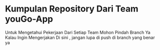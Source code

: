 # Kumpulan Repository Dari Team youGo-App

Untuk Mengetahui Pekerjaan Dari Setiap Team Mohon Pindah Branch Ya
Kalau Ingin Mengerjakan Di sini , jangan lupa di push di branch yang benar ya
